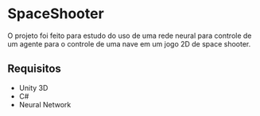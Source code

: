 # SpaceShooter

O projeto foi feito para estudo do uso de uma rede neural para controle de um agente para o controle de uma nave em um jogo 2D de space shooter. 

## Requisitos

- Unity 3D
- C#
- Neural Network